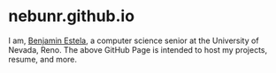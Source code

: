 # nebunr.github.io

I am, [Benjamin Estela](https://github.com/nebunr), a computer science senior at the University of Nevada, Reno. The above GitHub Page is intended to host my projects, resume, and more.
